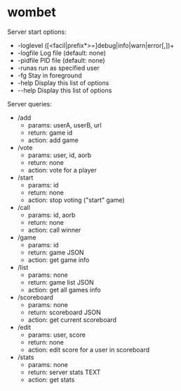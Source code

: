 # wombet

Server start options:
  * -loglevel       ([<facil|prefix*>=]debug|info|warn|error[,])+
  * -logfile <file> Log file (default: none)
  * -pidfile <file> PID file (default: none)
  * -runas <user>   run as specified user
  * -fg             Stay in foreground
  * -help           Display this list of options
  * --help          Display this list of options

Server queries:
  * /add
    * params: userA, userB, url
    * return: game id
    * action: add game
  * /vote
    * params: user, id, aorb
    * return: none
    * action: vote for a player
  * /start
    * params: id
    * return: none
    * action: stop voting ("start" game)
  * /call
    * params: id, aorb
    * return: none
    * action: call winner
  * /game
    * params: id
    * return: game JSON
    * action: get game info
  * /list
    * params: none
    * return: game list JSON
    * action: get all games info
  * /scoreboard
    * params: none
    * return: scoreboard JSON
    * action: get current scoreboard
  * /edit
    * params: user, score
    * return: none
    * action: edit score for a user in scoreboard
  * /stats
    * params: none
    * return: server stats TEXT
    * action: get stats
